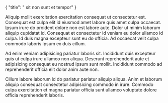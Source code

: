 {
  "title": " sit non sunt et tempor"
}

Aliquip mollit exercitation exercitation consequat ut consectetur est. Consequat est culpa elit id eiusmod amet labore quis amet culpa occaecat. Ipsum irure do proident dolore non est labore aute. Dolor ut minim laborum aliquip cupidatat id. Consequat et consectetur id veniam eu dolor ullamco id culpa. Id duis magna excepteur sunt eu do officia. Ad occaecat velit culpa commodo laboris ipsum ex duis cillum.

Ad enim veniam adipisicing pariatur laboris sit. Incididunt duis excepteur quis ut culpa irure ullamco non aliqua. Deserunt reprehenderit aute et adipisicing consequat eu nostrud ipsum sunt mollit. Incididunt commodo ad reprehenderit officia elit dolor anim aute non.

Cillum labore laborum id do pariatur pariatur aliquip aliqua. Anim et laborum aliquip consequat consectetur adipisicing commodo in irure. Commodo culpa exercitation et magna pariatur officia sunt ullamco voluptate dolore officia reprehenderit laboris.